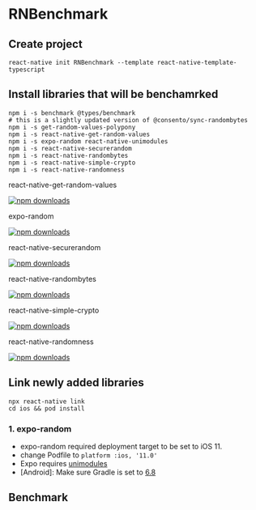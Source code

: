 # RNBenchmark

## Create project

```shell
react-native init RNBenchmark --template react-native-template-typescript
```

## Install libraries that will be benchamrked

```shell
npm i -s benchmark @types/benchmark
# this is a slightly updated version of @consento/sync-randombytes
npm i -s get-random-values-polypony
npm i -s react-native-get-random-values
npm i -s expo-random react-native-unimodules
npm i -s react-native-securerandom
npm i -s react-native-randombytes
npm i -s react-native-simple-crypto
npm i -s react-native-randomness
```

react-native-get-random-values

[![npm downloads](https://img.shields.io/npm/dw/react-native-get-random-values.svg?label=npm%20downloads&style=for-the-badge)](https://npmcharts.com/compare/react-native-get-random-values?minimal=true)

expo-random

[![npm downloads](https://img.shields.io/npm/dw/expo-random.svg?label=npm%20downloads&style=for-the-badge)](https://npmcharts.com/compare/expo-random?minimal=true)

react-native-securerandom

[![npm downloads](https://img.shields.io/npm/dw/react-native-securerandom.svg?label=npm%20downloads&style=for-the-badge)](https://npmcharts.com/compare/react-native-securerandom?minimal=true)

react-native-randombytes

[![npm downloads](https://img.shields.io/npm/dw/@consento/sync-randombytes.svg?label=npm%20downloads&style=for-the-badge)](https://npmcharts.com/compare/@consento/sync-randombytes?minimal=true)

react-native-simple-crypto

[![npm downloads](https://img.shields.io/npm/dw/react-native-simple-crypto.svg?label=npm%20downloads&style=for-the-badge)](https://npmcharts.com/compare/react-native-simple-crypto?minimal=true)

react-native-randomness

[![npm downloads](https://img.shields.io/npm/dw/react-native-randomness.svg?label=npm%20downloads&style=for-the-badge)](https://npmcharts.com/compare/react-native-randomness?minimal=true)

## Link newly added libraries

```shell
npx react-native link
cd ios && pod install
```

### 1. expo-random

- expo-random required deployment target to be set to iOS 11.
- change Podfile to `platform :ios, '11.0'`
- Expo requires [unimodules](https://docs.expo.io/bare/installing-unimodules/)
- [Android]: Make sure Gradle is set to [6.8](https://github.com/expo/expo/blob/master/android/gradle/wrapper/gradle-wrapper.properties#L6)

## Benchmark

